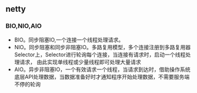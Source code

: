 ## netty

### BIO,NIO,AIO
- BIO。同步阻塞IO,一个连接一个线程处理请求。
- NIO。同步阻塞和同步非阻塞IO。多路复用模型，多个连接注册到多路复用器Selector上，Selector进行轮询每个连接，当连接有请求时，启动一个线程处理请求，
  由此实现单线程或少量线程即可处理大量请求
- AIO。异步非阻塞IO，一个有效请求一个线程，当请求到达时，借助操作系统底层API处理数据，当数据准备好时才通知程序开始处理数据，不需要服务端不停的轮询